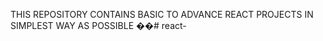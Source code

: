 THIS REPOSITORY CONTAINS BASIC TO ADVANCE REACT PROJECTS IN SIMPLEST WAY AS POSSIBLE
��#   r e a c t - 
 
 
